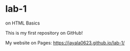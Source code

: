 # lab-1
on HTML Basics

This is my first repository on GitHub!

My website on Pages: https://jayala0623.github.io/lab-1/
